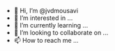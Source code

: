 - 👋 Hi, I’m @jvdmousavi
- 👀 I’m interested in ...
- 🌱 I’m currently learning ...
- 💞️ I’m looking to collaborate on ...
- 📫 How to reach me ...

<!---
jvdmousavi/jvdmousavi is a ✨ special ✨ repository because its `README.md` (this file) appears on your GitHub profile.
You can click the Preview link to take a look at your changes.
--->
